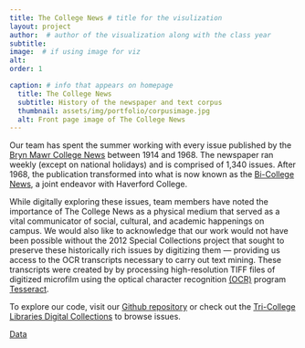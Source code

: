 ```yaml
---
title: The College News # title for the visulization
layout: project
author:  # author of the visualization along with the class year 
subtitle:
image:  # if using image for viz
alt:
order: 1 

caption: # info that appears on homepage
  title: The College News
  subtitle: History of the newspaper and text corpus
  thumbnail: assets/img/portfolio/corpusimage.jpg
  alt: Front page image of The College News
---
```

<!--  
insert visualization code or embedding here
If using an image file for viz, use image variable in header
--> 

Our team has spent the summer working with every issue published by the [Bryn Mawr College News](https://digitalcollections.tricolib.brynmawr.edu/collections/bryn-mawr-college-news) between 1914 and 1968. The newspaper ran weekly (except on national holidays) and is comprised of 1,340 issues. After 1968, the publication transformed into what is now known as the [Bi-College News](https://bicollegenews.com), a joint endeavor with Haverford College.

While digitally exploring these issues, team members have noted the importance of The College News as a physical medium that served as a vital communicator of social, cultural, and academic happenings on campus. We would also like to acknowledge that our work would not have been possible without the 2012 Special Collections project that sought to preserve these historically rich issues by digitizing them — providing us access to the OCR transcripts necessary to carry out text mining. These transcripts were created by by processing high-resolution TIFF files of digitized microfilm using the optical character recognition [(OCR)](https://searchcontentmanagement.techtarget.com/definition/OCR-optical-character-recognition) program [Tesseract](https://github.com/tesseract-ocr/tesseract).

To explore our code, visit our [Github repository](https://github.com/digbmc/college-news) or check out the [Tri-College Libraries Digital Collections](https://digitalcollections.tricolib.brynmawr.edu/collections/bryn-mawr-college-news) to browse issues.

<!--  
Insert your description for the project here.
--> 

<a class="btn btn-primary btn-xl text-uppercase js-scroll-trigger" href="{{ site.baseurl }}/projects/data.html">Data</a>


